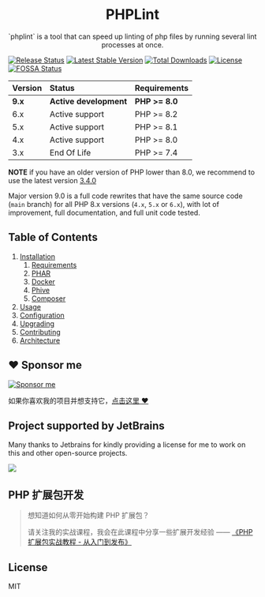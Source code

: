 <!--suppress HtmlDeprecatedAttribute -->
<h1 align="center">PHPLint</h1>

<p align="center">`phplint` is a tool that can speed up linting of php files by running several lint processes at once.</p>

[![Release Status](https://github.com/overtrue/phplint/actions/workflows/release.yml/badge.svg)](https://github.com/overtrue/phplint/actions/workflows/release.yml)
[![Latest Stable Version](https://img.shields.io/packagist/v/overtrue/phplint)](https://packagist.org/packages/overtrue/phplint)
[![Total Downloads](https://poser.pugx.org/overtrue/phplint/downloads.svg)](https://packagist.org/packages/overtrue/phplint) 
[![License](https://poser.pugx.org/overtrue/phplint/license.svg)](https://packagist.org/packages/overtrue/phplint)
[![FOSSA Status](https://app.fossa.io/api/projects/git%2Bgithub.com%2Fovertrue%2Fphplint.svg?type=shield)](https://app.fossa.io/projects/git%2Bgithub.com%2Fovertrue%2Fphplint?ref=badge_shield)


| Version | Status                                    | Requirements   |
|:--------|:------------------------------------------|:---------------|
| **9.x** | **Active development**                    | **PHP >= 8.0** |
| 6.x     | Active support                            | PHP >= 8.2     |
| 5.x     | Active support                            | PHP >= 8.1     |
| 4.x     | Active support                            | PHP >= 8.0     |
| 3.x     | End Of Life                               | PHP >= 7.4     |

**NOTE** if you have an older version of PHP lower than 8.0, we recommend to use the latest version [3.4.0](https://github.com/overtrue/phplint/releases/tag/3.4.0)

Major version 9.0 is a full code rewrites that have the same source code (`main` branch) for all PHP 8.x versions (`4.x`, `5.x` or `6.x`),
with lot of improvement, full documentation, and full unit code tested. 


## Table of Contents

1. [Installation](docs/installation.md#installation)
   1. [Requirements](docs/installation.md#requirements)
   1. [PHAR](docs/installation.md#phar)
   1. [Docker](docs/installation.md#docker)
   1. [Phive](docs/installation.md#phive)
   1. [Composer](docs/installation.md#composer)
1. [Usage](docs/index.md#usage)
1. [Configuration](docs/configuration.md#configuration)
1. [Upgrading](docs/upgrading.md#upgrading) 
1. [Contributing](docs/contributing.md#contributing)
1. [Architecture](docs/architecture/README.md#architecture)

## :heart: Sponsor me 

[![Sponsor me](https://github.com/overtrue/overtrue/blob/master/sponsor-me.svg?raw=true)](https://github.com/sponsors/overtrue)

如果你喜欢我的项目并想支持它，[点击这里 :heart:](https://github.com/sponsors/overtrue)

## Project supported by JetBrains

Many thanks to Jetbrains for kindly providing a license for me to work on this and other open-source projects.

[![](https://resources.jetbrains.com/storage/products/company/brand/logos/jb_beam.svg)](https://www.jetbrains.com/?from=https://github.com/overtrue)


## PHP 扩展包开发

> 想知道如何从零开始构建 PHP 扩展包？
>
> 请关注我的实战课程，我会在此课程中分享一些扩展开发经验 —— [《PHP 扩展包实战教程 - 从入门到发布》](https://learnku.com/courses/creating-package)

## License

MIT
